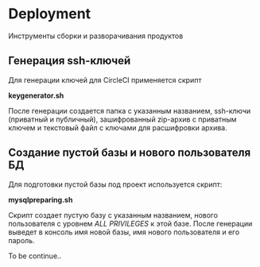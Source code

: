 # Deployment
Инструменты сборки и разворачивания продуктов

## Генерация ssh-ключей

Для генерации ключей для CircleCI применяется скрипт

**keygenerator.sh**

После генерации создается папка с указанным названием, ssh-ключи (приватный и публичный), зашифрованный zip-архив с приватным ключем и текстовый файл с ключами для расшифровки архива.

## Создание пустой базы и нового пользователя БД

Для подготовки пустой базы под проект используется скрипт:

**mysqlpreparing.sh**

Скрипт создает пустую базу с указанным названием, нового пользователя с уровнем *ALL PRIVILEGES* к этой базе.
После генерации выведет в консоль имя новой базы, имя нового пользователя и его пароль.


To be continue..
